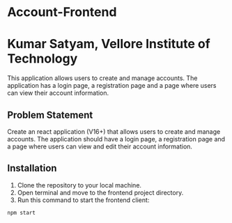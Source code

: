 # Account-Frontend
# Kumar Satyam, Vellore Institute of Technology
This application allows users to create and manage accounts. The application has a login page, a registration page and a page where users can view their account information.
## Problem Statement
Create an react application (V16+) that allows users to create and manage accounts. The application should have a login page, a registration page and a page where users can view and edit their account information.
## Installation
1. Clone the repository to your local machine.
2. Open terminal and move to the frontend project directory.
3. Run this command to start the frontend client:
```bash
npm start
```
